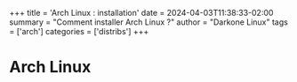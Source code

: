 +++
title = 'Arch Linux : installation'
date = 2024-04-03T11:38:33-02:00
summary = "Comment installer Arch Linux ?"
author = "Darkone Linux"
tags = ['arch']
categories = ['distribs']
+++

# Arch Linux
